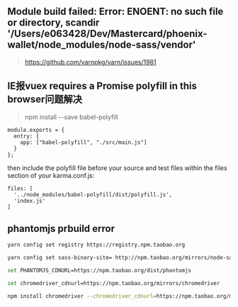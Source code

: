 ## Module build failed: Error: ENOENT: no such file or directory, scandir '/Users/e063428/Dev/Mastercard/phoenix-wallet/node_modules/node-sass/vendor'

> https://github.com/yarnpkg/yarn/issues/1981

## IE报vuex requires a Promise polyfill in this browser问题解决

> npm install --save babel-polyfill

```
module.exports = {
  entry: {
    app: ["babel-polyfill", "./src/main.js"]
  }
};
```

then include the polyfill file before your source and test files within the files section of your karma.conf.js:
```
files: [
  '../node_modules/babel-polyfill/dist/polyfill.js',
  'index.js'
]
```

## phantomjs prbuild error
```bash
yarn config set registry https://registry.npm.taobao.org

yarn config set sass-binary-site= http://npm.taobao.org/mirrors/node-sass

set PHANTOMJS_CDNURL=https://npm.taobao.org/dist/phantomjs

set chromedriver_cdnurl=https://npm.taobao.org/mirrors/chromedriver

npm install chromedriver --chromedriver_cdnurl=https://npm.taobao.org/mirrors/chromedriver
```

